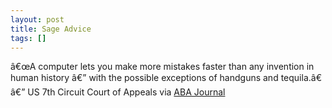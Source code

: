 ```yaml
---
layout: post
title: Sage Advice
tags: []
---
```

â€œA computer lets you make more mistakes faster than any invention in human history â€” with the possible exceptions of handguns and tequila.â€ â€” US 7th Circuit Court of Appeals via <a href="http://www.abajournal.com/weekly/article/7th_circuit_warns_of_dangers_of_computers_and_tequila_but_gives_e-filer_a_p">ABA Journal</a>
